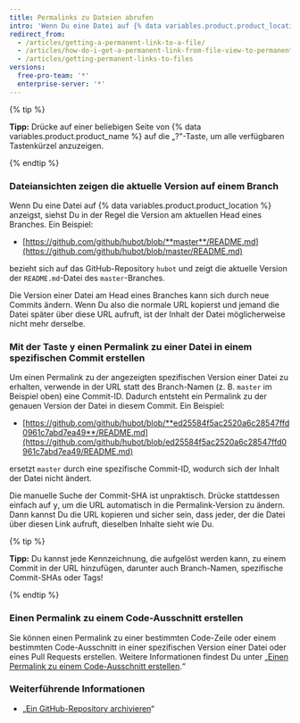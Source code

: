 ```yaml
---
title: Permalinks zu Dateien abrufen
intro: 'Wenn Du eine Datei auf {% data variables.product.product_location %} anzeigst, kannst Du die Taste „y" drücken, um aus der URL einen Permalink zu genau der angezeigten Version der Datei zu erstellen.'
redirect_from:
  - /articles/getting-a-permanent-link-to-a-file/
  - /articles/how-do-i-get-a-permanent-link-from-file-view-to-permanent-blob-url/
  - /articles/getting-permanent-links-to-files
versions:
  free-pro-team: '*'
  enterprise-server: '*'
---
```


{% tip %}

**Tipp:** Drücke auf einer beliebigen Seite von {% data variables.product.product_name %} auf die „?"-Taste, um alle verfügbaren Tastenkürzel anzuzeigen.

{% endtip %}

### Dateiansichten zeigen die aktuelle Version auf einem Branch

Wenn Du eine Datei auf {% data variables.product.product_location %} anzeigst, siehst Du in der Regel die Version am aktuellen Head eines Branches.  Ein Beispiel:

* [https://github.com/github/hubot/blob/**master**/README.md](https://github.com/github/hubot/blob/master/README.md)

bezieht sich auf das GitHub-Repository `hubot` und zeigt die aktuelle Version der `README.md`-Datei des `master`-Branches.

Die Version einer Datei am Head eines Branches kann sich durch neue Commits ändern. Wenn Du also die normale URL kopierst und jemand die Datei später über diese URL aufruft, ist der Inhalt der Datei möglicherweise nicht mehr derselbe.

### Mit der Taste <kbd>y</kbd> einen Permalink zu einer Datei in einem spezifischen Commit erstellen

Um einen Permalink zu der angezeigten spezifischen Version einer Datei zu erhalten, verwende in der URL statt des Branch-Namen (z. B. `master` im Beispiel oben) eine Commit-ID.  Dadurch entsteht ein Permalink zu der genauen Version der Datei in diesem Commit.  Ein Beispiel:

* [https://github.com/github/hubot/blob/**ed25584f5ac2520a6c28547ffd0961c7abd7ea49**/README.md](https://github.com/github/hubot/blob/ed25584f5ac2520a6c28547ffd0961c7abd7ea49/README.md)

ersetzt `master` durch eine spezifische Commit-ID, wodurch sich der Inhalt der Datei nicht ändert.

Die manuelle Suche der Commit-SHA ist unpraktisch. Drücke stattdessen einfach auf <kbd>y</kbd>, um die URL automatisch in die Permalink-Version zu ändern.  Dann kannst Du die URL kopieren und sicher sein, dass jeder, der die Datei über diesen Link aufruft, dieselben Inhalte sieht wie Du.

{% tip %}

**Tipp:** Du kannst jede Kennzeichnung, die aufgelöst werden kann, zu einem Commit in der URL hinzufügen, darunter auch Branch-Namen, spezifische Commit-SHAs oder Tags!

{% endtip %}

### Einen Permalink zu einem Code-Ausschnitt erstellen

Sie können einen Permalink zu einer bestimmten Code-Zeile oder einem bestimmten Code-Ausschnitt in einer spezifischen Version einer Datei oder eines Pull Requests erstellen. Weitere Informationen findest Du unter „[Einen Permalink zu einem Code-Ausschnitt erstellen](/articles/creating-a-permanent-link-to-a-code-snippet/).“

### Weiterführende Informationen

- „[Ein GitHub-Repository archivieren](/articles/archiving-a-github-repository)“
